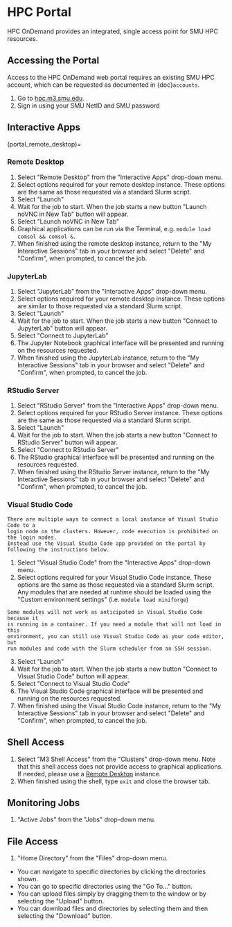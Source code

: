# HPC Portal

HPC OnDemand provides an integrated, single access point for SMU HPC resources.

## Accessing the Portal

Access to the HPC OnDemand web portal requires an existing SMU HPC account,
which can be requested as documented in
{doc}`accounts`.

1.  Go to [hpc.m3.smu.edu](https://hpc.m3.smu.edu/).
2.  Sign in using your SMU NetID and SMU password

## Interactive Apps

(portal_remote_desktop)=
### Remote Desktop

1.  Select "Remote Desktop" from the "Interactive Apps" drop-down
    menu.
2.  Select options required for your remote desktop instance. These
    options are the same as those requested via a standard Slurm script.
3.  Select "Launch"
4.  Wait for the job to start. When the job starts a new button
    "Launch noVNC in New Tab" button will appear.
5.  Select "Launch noVNC in New Tab"
6.  Graphical applications can be run via the Terminal, e.g.
    `module load comsol && comsol &`.
7.  When finished using the remote desktop instance, return to the "My
    Interactive Sessions" tab in your browser and select "Delete" and
    "Confirm", when prompted, to cancel the job.

### JupyterLab

1.  Select "JupyterLab" from the "Interactive Apps" drop-down menu.
2.  Select options required for your remote desktop instance. These
    options are similar to those requested via a standard Slurm script.
3.  Select "Launch"
4.  Wait for the job to start. When the job starts a new button
    "Connect to JupyterLab" button will appear.
5.  Select "Connect to JupyterLab"
6.  The Jupyter Notebook graphical interface will be presented and
    running on the resources requested.
7.  When finished using the JupyterLab instance, return to the "My
    Interactive Sessions" tab in your browser and select "Delete" and
    "Confirm", when prompted, to cancel the job.

### RStudio Server

1.  Select "RStudio Server" from the "Interactive Apps" drop-down
    menu.
2.  Select options required for your RStudio Server instance. These
    options are the same as those requested via a standard Slurm script.
3.  Select "Launch"
4.  Wait for the job to start. When the job starts a new button
    "Connect to RStudio Server" button will appear.
5.  Select "Connect to RStudio Server"
6.  The RStudio graphical interface will be presented and running on the
    resources requested.
7.  When finished using the RStudio Server instance, return to the "My
    Interactive Sessions" tab in your browser and select "Delete" and
    "Confirm", when prompted, to cancel the job.

### Visual Studio Code

```{warning}
There are multiple ways to connect a local instance of Visual Studio Code to a 
login node on the clusters. However, code execution is prohibited on the login nodes.
Instead use the Visual Studio Code app provided on the portal by following the instructions below.
```

1. Select "Visual Studio Code" from the "Interactive Apps" drop-down menu.
2.  Select options required for your Visual Studio Code instance. These
    options are the same as those requested via a standard Slurm script.
    Any modules that are needed at runtime should be loaded using the
    "Custom environment settings" (i.e. `module load miniforge`)

```{note}
Some modules will not work as anticipated in Visual Studio Code because it
is running in a container. If you need a module that will not load in this
environment, you can still use Visual Studio Code as your code editor, but
run modules and code with the Slurm scheduler from an SSH session.
```

3.  Select "Launch"
4.  Wait for the job to start. When the job starts a new button
    "Connect to Visual Studio Code" button will appear.
5.  Select "Connect to Visual Studio Code"
6.  The Visual Studio Code graphical interface will be presented and running on the
    resources requested.
7.  When finished using the Visual Studio Code instance, return to the "My
    Interactive Sessions" tab in your browser and select "Delete" and
    "Confirm", when prompted, to cancel the job.

## Shell Access

1.  Select "M3 Shell Access" from the "Clusters" drop-down menu. Note that this
    shell access does not provide access to graphical applications. If needed,
    please use a [Remote Desktop](portal_remote_desktop) instance.
2.  When finished using the shell, type `exit` and close the browser
    tab.

## Monitoring Jobs

1.  "Active Jobs" from the "Jobs" drop-down menu.

## File Access

1.  "Home Directory" from the "Files" drop-down menu.

-   You can navigate to specific directories by clicking the directories
    shown.
-   You can go to specific directories using the "Go To..." button.
-   You can upload files simply by dragging them to the window or by
    selecting the "Upload" button.
-   You can download files and directories by selecting them and then
    selecting the "Download" button.

